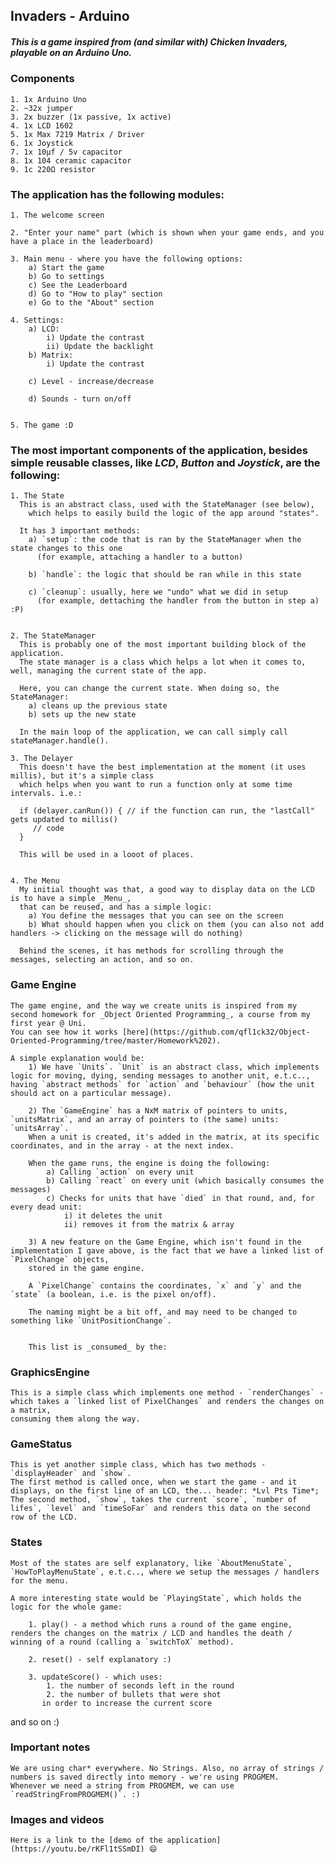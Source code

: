 ## Invaders - Arduino

##### This is a game inspired from (and similar with) Chicken Invaders, playable on an Arduino Uno.

### Components
    1. 1x Arduino Uno
    2. ~32x jumper
    3. 2x buzzer (1x passive, 1x active)
    4. 1x LCD 1602
    5. 1x Max 7219 Matrix / Driver
    6. 1x Joystick
    7. 1x 10µf / 5v capacitor
    8. 1x 104 ceramic capacitor
    9. 1c 220Ω resistor 

### The application has the following modules:

    1. The welcome screen

    2. "Enter your name" part (which is shown when your game ends, and you have a place in the leaderboard)

    3. Main menu - where you have the following options:
        a) Start the game
        b) Go to settings
        c) See the Leaderboard
        d) Go to "How to play" section
        e) Go to the "About" section

    4. Settings:
        a) LCD:
            i) Update the contrast
            ii) Update the backlight
        b) Matrix:
            i) Update the contrast
       
        c) Level - increase/decrease
        
        d) Sounds - turn on/off


    5. The game :D

### The most important components of the application, besides simple reusable classes, like _LCD_, _Button_ and _Joystick_, are the following:

    1. The State
      This is an abstract class, used with the StateManager (see below),
        which helps to easily build the logic of the app around "states".

      It has 3 important methods:
        a) `setup`: the code that is ran by the StateManager when the state changes to this one
          (for example, attaching a handler to a button)

        b) `handle`: the logic that should be ran while in this state

        c) `cleanup`: usually, here we "undo" what we did in setup
          (for example, dettaching the handler from the button in step a) :P)


    2. The StateManager
      This is probably one of the most important building block of the application.
      The state manager is a class which helps a lot when it comes to, well, managing the current state of the app.
      
      Here, you can change the current state. When doing so, the StateManager:
        a) cleans up the previous state
        b) sets up the new state

      In the main loop of the application, we can call simply call stateManager.handle().

    3. The Delayer
      This doesn't have the best implementation at the moment (it uses millis), but it's a simple class
      which helps when you want to run a function only at some time intervals. i.e.:

      if (delayer.canRun()) { // if the function can run, the "lastCall" gets updated to millis()
         // code
      }

      This will be used in a looot of places.


    4. The Menu
      My initial thought was that, a good way to display data on the LCD is to have a simple _Menu_,
      that can be reused, and has a simple logic:
        a) You define the messages that you can see on the screen
        b) What should happen when you click on them (you can also not add handlers -> clicking on the message will do nothing)

      Behind the scenes, it has methods for scrolling through the messages, selecting an action, and so on.

### Game Engine

    The game engine, and the way we create units is inspired from my second homework for _Object Oriented Programming_, a course from my first year @ Uni.
    You can see how it works [here](https://github.com/qfl1ck32/Object-Oriented-Programming/tree/master/Homework%202).
    
    A simple explanation would be:
        1) We have `Units`. `Unit` is an abstract class, which implements logic for moving, dying, sending messages to another unit, e.t.c.., having `abstract methods` for `action` and `behaviour` (how the unit should act on a particular message).
        
        2) The `GameEngine` has a NxM matrix of pointers to units, `unitsMatrix`, and an array of pointers to (the same) units: `unitsArray`.
        When a unit is created, it's added in the matrix, at its specific coordinates, and in the array - at the next index.
        
        When the game runs, the engine is doing the following:
            a) Calling `action` on every unit
            b) Calling `react` on every unit (which basically consumes the messages)
            c) Checks for units that have `died` in that round, and, for every dead unit:
                i) it deletes the unit
                ii) removes it from the matrix & array
                
        3) A new feature on the Game Engine, which isn't found in the implementation I gave above, is the fact that we have a linked list of `PixelChange` objects,
        stored in the game engine.
        
        A `PixelChange` contains the coordinates, `x` and `y` and the `state` (a boolean, i.e. is the pixel on/off).
        
        The naming might be a bit off, and may need to be changed to something like `UnitPositionChange`.
        
        
        This list is _consumed_ by the:

### GraphicsEngine

    This is a simple class which implements one method - `renderChanges` - which takes a `linked list of PixelChanges` and renders the changes on a matrix,
    consuming them along the way.
    
### GameStatus

    This is yet another simple class, which has two methods - `displayHeader` and `show`.
    The first method is called once, when we start the game - and it displays, on the first line of an LCD, the... header: *Lvl Pts Time*;
    The second method, `show`, takes the current `score`, `number of lifes`, `level` and `timeSoFar` and renders this data on the second row of the LCD.
    
### States

    Most of the states are self explanatory, like `AboutMenuState`, `HowToPlayMenuState`, e.t.c.., where we setup the messages / handlers for the menu.
    
    A more interesting state would be `PlayingState`, which holds the logic for the whole game:
    
        1. play() - a method which runs a round of the game engine, renders the changes on the matrix / LCD and handles the death / winning of a round (calling a `switchToX` method).
        
        2. reset() - self explanatory :)

        3. updateScore() - which uses:
            1. the number of seconds left in the round
            2. the number of bullets that were shot
           in order to increase the current score
           
   and so on :)
    
    
### Important notes

    We are using char* everywhere. No Strings. Also, no array of strings / numbers is saved directly into memory - we're using PROGMEM.
    Whenever we need a string from PROGMEM, we can use `readStringFromPROGMEM()`. :)
    
    
### Images and videos

    Here is a link to the [demo of the application](https://youtu.be/rKFl1tSSmDI) 😄
